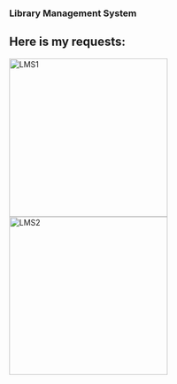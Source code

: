 ### Library Management System 
## Here is my requests:

<img width="286" alt="LMS1" src="https://github.com/cansukeles/Week-12/assets/142833559/aba2dba1-ec0f-4625-993f-e878ca073011">

<img width="286" alt="LMS2" src="https://github.com/cansukeles/Week-12/assets/142833559/0526915e-68cc-44c7-88bf-8507bfc6b51f">

